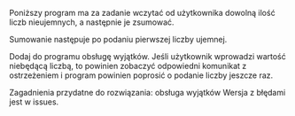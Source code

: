 Poniższy program ma za zadanie wczytać od użytkownika dowolną ilość liczb nieujemnych, a następnie je zsumować.

Sumowanie następuje po podaniu pierwszej liczby ujemnej.

Dodaj do programu obsługę wyjątków. Jeśli użytkownik wprowadzi wartość niebędącą liczbą, to powinien zobaczyć odpowiedni komunikat z ostrzeżeniem i program powinien poprosić o podanie liczby jeszcze raz.

Zagadnienia przydatne do rozwiązania: obsługa wyjątków
Wersja z błędami jest w issues.
